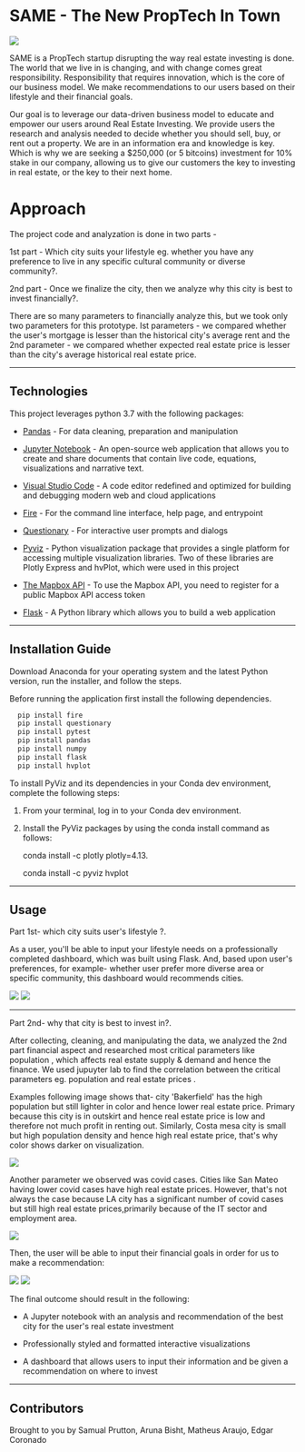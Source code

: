 # SAME - The New PropTech In Town

![](Images/logo.png)

SAME is a PropTech startup disrupting the way real estate investing is done. The world that we live in is changing, and with change comes great responsibility. Responsibility that requires innovation, which is the core of our business model. We make recommendations to our users based on their lifestyle and their financial goals. 

Our goal is to leverage our data-driven business model to educate and empower our users around Real Estate Investing. We provide users the research and analysis needed to decide whether you should sell, buy, or rent out a property. We are in an information era and knowledge is key. Which is why we are seeking a $250,000 (or 5 bitcoins) investment for 10% stake in our company, allowing us to give our  customers the key to investing in real estate, or the key to their next home. 

# Approach

The project code and analyzation is done in two parts -

1st part - Which city suits your lifestyle eg. whether you have any preference to live in any specific cultural community or diverse community?.

2nd part - Once we finalize the city, then we analyze why this city is best to invest financially?. 

There are so many parameters to financially analyze this, but we took only two parameters for this prototype. 
Ist parameters - we compared whether the user's mortgage is lesser than the historical city's average rent and 
the 2nd parameter - we compared whether expected real estate price is lesser than the city's average historical real estate price.

---

## Technologies

This project leverages python 3.7 with the following packages:

* [Pandas](https://pandas.pydata.org/) - For data cleaning, preparation and manipulation

* [Jupyter Notebook](https://jupyter.org/) - An open-source web application that allows you to create and share documents that contain live code, equations, visualizations and narrative text.

* [Visual Studio Code](https://code.visualstudio.com/) - A code editor redefined and optimized for building and debugging modern web and cloud applications

* [Fire](https://github.com/google/python-fire) - For the command line interface, help page, and entrypoint

* [Questionary](https://github.com/tmbo/questionary) - For interactive user prompts and dialogs

* [Pyviz](https://pyviz.org/) - Python visualization package that provides a single platform for accessing multiple visualization libraries. Two of these libraries are Plotly Express and hvPlot, which were used in this project

* [The Mapbox API](https://account.mapbox.com/auth/signup/) - To use the Mapbox API, you need to register for a public Mapbox API access token

* [Flask](https://flask.palletsprojects.com/en/1.1.x/) - A Python library which allows you to build a web application


---

## Installation Guide

Download Anaconda for your operating system and the latest Python version, run the installer, and follow the steps.

Before running the application first install the following dependencies.

```python
  pip install fire
  pip install questionary
  pip install pytest
  pip install pandas
  pip install numpy
  pip install flask
  pip install hvplot
```

To install PyViz and its dependencies in your Conda dev environment, complete the following steps:

1. From your terminal, log in to your Conda dev environment.

2. Install the PyViz packages by using the conda install command as follows:
    
	conda install -c plotly plotly=4.13.
    
    conda install -c pyviz hvplot
-----------------------------------------------------------------------------------------------------------------------------------------------------

## Usage

Part 1st- which city suits user's lifestyle ?.

As a user, you'll be able to input your lifestyle needs on a professionally completed dashboard, which was built using Flask. And, based upon user's preferences, for example- whether user prefer more diverse area or specific community, this dashboard would recommends cities.

![](Images/lifestyle_dash_1.png)
![](Images/lifestyle_dash_2.png)

-----------------------------------------------------------------------------------------------------------------------------------------------------
Part 2nd- why that city is best to invest in?.

After collecting, cleaning, and manipulating the data, we analyzed the 2nd part financial aspect and researched most critical parameters like population , which affects real estate supply & demand and hence the finance. We used jupuyter lab to find the correlation between the critical parameters eg. population and real estate prices . 

Examples following image shows that- city 'Bakerfield' has the high population but still lighter in color and hence lower real estate price. Primary because this city is in outskirt and hence real estate price is low and therefore not much profit in renting out. Similarly, Costa mesa city is small but high population density and hence high real estate price, that's why color shows darker on visualization.

![](Images/viz_1.png)

Another parameter we observed was covid cases. Cities like San Mateo having lower covid cases have high real estate prices. However, that's not always the case because LA city has a significant number of covid cases but still high real estate prices,primarily because of the IT sector and employment area.

![](Images/viz_2.png)

Then, the user will be able to input their financial goals in order for us to make a recommendation:

![](Images/financial_dash_1.png)
![](Images/financial_dash_2.png)

The final outcome should result in the following:

- A Jupyter notebook with an analysis and recommendation of the best city for the user's real estate investment

- Professionally styled and formatted interactive visualizations

- A dashboard that allows users to input their information and be given a recommendation on where to invest


---

## Contributors

Brought to you by Samual Prutton, Aruna Bisht, Matheus Araujo, Edgar Coronado

